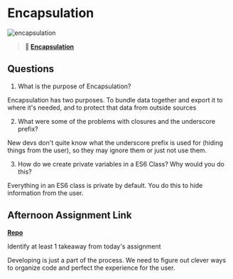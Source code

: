# Encapsulation

![encapsulation](https://bcw.blob.core.windows.net/public/img/journals/5838157482080222)

> **📖 [Encapsulation](https://codeworksacademy.com/fs-student-guide/resources/wk3/02-Encapsulation)**

## Questions

1. What is the purpose of Encapsulation?

Encapsulation has two purposes. To bundle data together and export it to where it's needed, and to protect that data from outside sources

2. What were some of the problems with closures and the underscore prefix?

New devs don't quite know what the underscore prefix is used for (hiding things from the user), so they may ignore them or just not use them.

3. How do we create private variables in a ES6 Class? Why would you do this?

Everything in an ES6 class is private by default. You do this to hide information from the user.

## Afternoon Assignment Link

**[Repo](https://github.com/JustinBrower/vending-machine)**

Identify at least 1 takeaway from today's assignment

Developing is just a part of the process. We need to figure out clever ways to organize code and perfect the experience for the user.
